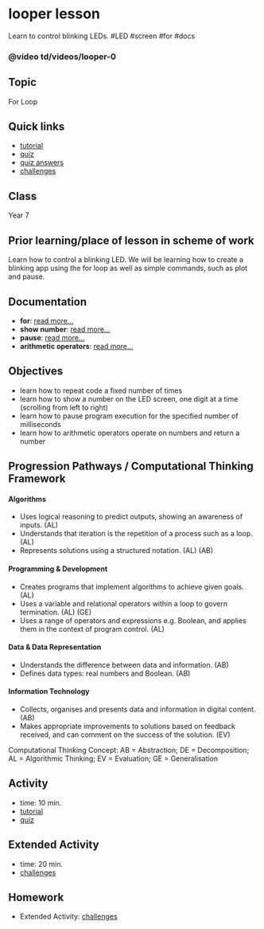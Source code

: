 # looper lesson

Learn to control blinking LEDs. #LED #screen  #for #docs

### @video td/videos/looper-0

## Topic

For Loop

## Quick links

* [tutorial](/microbit/lessons/looper/tutorial)
* [quiz](/microbit/lessons/looper/quiz)
* [quiz answers](/microbit/lessons/looper/quiz-answers)
* [challenges](/microbit/lessons/looper/challenges)

## Class

Year 7

## Prior learning/place of lesson in scheme of work

Learn how to control a blinking LED. We will be learning how to create a blinking app using the for loop as well as simple commands, such as plot and pause.

## Documentation

* **for**: [read more...](/microbit/reference/loops/for)
* **show number**: [read more...](/microbit/reference/basic/show-number)
* **pause**: [read more...](/microbit/reference/basic/pause)
* **arithmetic operators**: [read more...](/microbit/reference/types/number)

## Objectives

* learn how to repeat code a fixed number of times
* learn how to show a number on the LED screen, one digit at a time (scrolling from left to right)
* learn how to pause program execution for the specified number of milliseconds
* learn how to arithmetic operators operate on numbers and return a number

## Progression Pathways / Computational Thinking Framework

#### Algorithms

* Uses logical reasoning to predict outputs, showing an awareness of inputs. (AL)
* Understands that iteration is the repetition of a process such as a loop. (AL)
* Represents solutions using a structured notation. (AL) (AB)

#### Programming & Development

* Creates programs that implement algorithms to achieve given goals. (AL)
* Uses a variable and relational operators within a loop to govern termination. (AL) (GE)
* Uses a range of operators and expressions e.g. Boolean, and applies them in the context of program control. (AL)

#### Data & Data Representation

* Understands the difference between data and information. (AB)
* Defines data types: real numbers and Boolean. (AB)

#### Information Technology

*  Collects, organises and presents data and information in digital content. (AB)
* Makes appropriate improvements to solutions based on feedback received, and can comment on the success of the solution. (EV)

Computational Thinking Concept: AB = Abstraction; DE = Decomposition; AL = Algorithmic Thinking; EV = Evaluation; GE = Generalisation

## Activity

* time: 10 min.
* [tutorial](/microbit/lessons/looper/tutorial)
* [quiz](/microbit/lessons/looper/quiz)

## Extended Activity

* time: 20 min.
* [challenges](/microbit/lessons/looper/challenges)

## Homework

* Extended Activity: [challenges](/microbit/lessons/looper/challenges)

